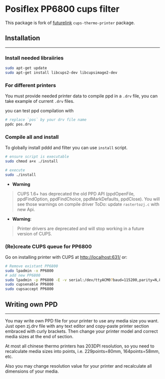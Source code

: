 # Posiflex PP6800 cups filter

This package is fork of [futurelink](https://github.com/futurelink/cups-thermo-printer) `cups-thermo-printer` package.

## Installation

------------

### Install needed libraiiries

```bash
sudo apt-get update
sudo apt-get install libcups2-dev libcupsimage2-dev
```

### For different printers

You must provide needed printer data to compile ppd in a `.drv` file, you can take example of current `.drv` files.

you can test ppd compilation with

```bash
# replace `pos` by your drv file name
ppdc pos.drv
```

### Compile all and install

To globally install pddd and filter you can use `install` script.

```bash
# ensure script is executable
sudo chmod a+x ./install

# execute
sudo ./install
```

- **Warning**  

> CUPS 1.6+ has deprecated the old PPD API (ppdOpenFile, ppdFindOption, ppdFindChoice, ppdMarkDefaults, ppdClose).
> You will see those warnings on compile driver
> ToDo: update `rastertozj.c` with new Api.  

- **Warning**:  

> Printer drivers are deprecated and will stop working in a future version of CUPS.

### (Re)create CUPS queue for PP6800

Go on installing printer with CUPS at [http://localhost:631/](http://localhost:631/) or:

```bash
# Remove existant PP6800
sudo lpadmin -x PP6800
# add new PP6800
sudo lpadmin -p PP6800 -E -v serial:/dev/ttyACM0?baud=115200,parity=N,8,1 -m pp6800.ppd
sudo cupsenable PP6800
sudo cupsaccept PP6800
```

## Writing own PPD

------------

You may write own PPD file for your printer to use any media size you want. Just open
zj.drv file with any text editor and copy-paste printer section embraced with curly brackets.
Then change your printer model and correct media sizes at the end of section.

At most all chinese thermo printers has 203DPI resolution, so you need to recalculate media sizes
into points, i.e. 229points=80mm, 164points=58mm, etc.

Also you may change resolution value for your printer and recalculate all dimensions of your media.
